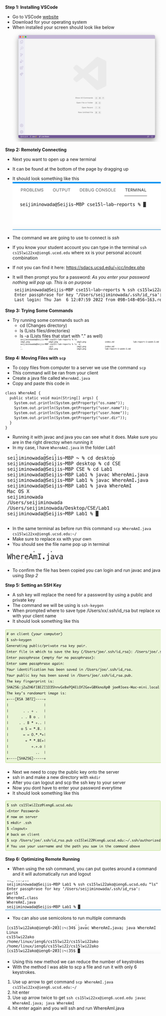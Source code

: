 **Step 1: Installing VSCode**
* Go to VSCode  [website](https://code.visualstudio.com/)
* Download for your operating system
* When installed your screen should look like below
![Image](img1.png)

**Step 2: Remotely Connecting**
* Next you want to open up a new terminal
* It can be found at the bottom of the page by dragging up
* It should look something like this 
![Image](img2.png)

* The command we are going to use to connect is *ssh*
* If you know your student account you can type in the terminal `ssh cs15lwi22xx@ieng6.uced.edu` where xx is your personal account combination
* If not you can find it here: https://sdacs.ucsd.edu/~icc/index.php
* It will then prompt you for a password: *As you enter your password nothing will pop up. This is on purpose*
![Image](img3.png)

**Step 3: Trying Some Commands**
* Try running some commands such as 
    * cd (Changes directory)
    * ls (Lists files/directories)
    * ls -a (Lists files that start with "." as well)
![Image](img4.png)

**Step 4: Moving Files with `scp`**
* To copy files from computer to a server we use the command `scp`
* This command will be ran from your client
* Create a java file called `WhereAmI.java`
* Copy and paste this code in 
```
class WhereAmI {
  public static void main(String[] args) {
    System.out.println(System.getProperty("os.name"));
    System.out.println(System.getProperty("user.name"));
    System.out.println(System.getProperty("user.home"));
    System.out.println(System.getProperty("user.dir"));
  }
}
```
* Running it with javac and java you can see what it does. Make sure you are in the right directoy when running it
* In my case, I have `WhereAmI.java` in the folder Lab1

![Image](img6.png)

* In the same terminal as before run this command
` scp WhereAmI.java cs15lwi22xx@ieng6.ucsd.edu:~/ `
* Make sure to replace xx with your own 
* You should see the file name pop up in terminal

![Image](img7.png)

* To confirm the file has been copied you can login and run javac and java using *Step 2*

**Step 5: Setting an SSH Key**
* A ssh key will replace the need for a password by using a public and private key
* The command we will be using is `ssh-keygen`
* When prompted where to save type /Users/xx/.ssh/id_rsa but replace xx with your client name
* It should look something like this

![Image](img8.png)

* Next we need to copy the public key onto the server
* ssh in and make a new directory with `mkdir`
* After you can logout and scp the ssh key to your server
* Now you dont have to enter your password everytime
* It should look something like this

![Image](img9.png)

**Step 6: Optimizing Remote Running**
* When using the ssh command, you can put quotes around a command and it will automatically run and logout

![Image](img10.png)

* You can also use semicolons to run multiple commands

![Image](img11.png)

* Using this new method we can reduce the number of keystrokes
* With the method I was able to scp a file and run it with only 6 keystrokes.
1. Use up arrow to get command ` scp WhereAmI.java cs15lwi22xx@ieng6.ucsd.edu:~/ `
2. hit enter
3. Use up arrow twice to get `ssh cs15lwi22xx@ieng6.uced.edu javac WhereAmI.java; java WhereAmI`
4. hit enter again and you will ssh and run WhereAmI.java